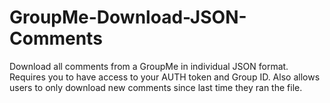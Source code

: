 # GroupMe-Download-JSON-Comments
Download all comments from a GroupMe in individual JSON format. Requires you to have access to your AUTH token and Group ID. Also allows users to only download new comments since last time they ran the file.

